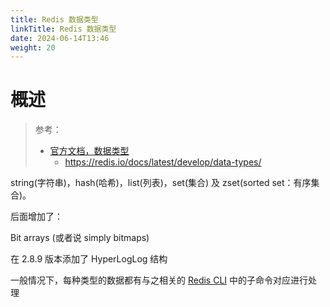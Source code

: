 ```yaml
---
title: Redis 数据类型
linkTitle: Redis 数据类型
date: 2024-06-14T13:46
weight: 20
---
```


# 概述

> 参考：
>
> - [官方文档，数据类型](https://redis.io/topics/data-types/)
>   - https://redis.io/docs/latest/develop/data-types/


string(字符串)，hash(哈希)，list(列表)，set(集合) 及 zset(sorted set：有序集合)。

后面增加了：

Bit arrays (或者说 simply bitmaps)

在 2.8.9 版本添加了 HyperLogLog 结构

一般情况下，每种类型的数据都有与之相关的 [Redis CLI](docs/5.数据存储/数据库/键值数据/Redis/Redis%20CLI/Redis%20CLI.md) 中的子命令对应进行处理